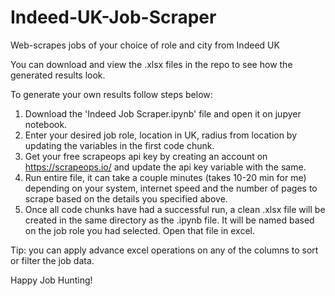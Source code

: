 # Indeed-UK-Job-Scraper
Web-scrapes jobs of your choice of role and city from Indeed UK

You can download and view the .xlsx files in the repo to see how the generated results look.

To generate your own results follow steps below:
1.  Download the 'Indeed Job Scraper.ipynb' file and open it on jupyer notebook.
2.  Enter your desired job role, location in UK, radius from location by updating the variables in the first code chunk.
3.  Get your free scrapeops api key by creating an account on https://scrapeops.io/ and update the api key variable with the same.
4.  Run entire file, it can take a couple minutes (takes 10-20 min for me) depending on your system, internet speed and the number of pages to scrape based on the details you specified above.
5.  Once all code chunks have had a successful run, a clean .xlsx file will be created in the same directory as the .ipynb file. It will be named based on the job role you had selected. Open that file in excel.

Tip: you can apply advance excel operations on any of the columns to sort or filter the job data.

Happy Job Hunting!

